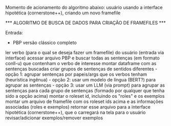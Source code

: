Momento de acionamento do algoritmo abaixo: usuário usando a interface hipotética (cornerstone++), criando um novo framefile


*** ALGORITMO DE BUSCA DE DADOS PARA CRIAÇÃO DE FRAMEFILES ***

Entrada:
- PBP versão clássico completo

ler verbo (para o qual se deseja fazer um framefile) do usuário (entrada via interface)
acessar arquivo PBP e buscar todas as sentenças (em formato conll-u) que contenham o verbo de interesse
montar dataframe com as sentenças buscadas
criar grupos de sentenças de sentidos diferentes 
    - opção 1: agrupar sentenças por papeis/args que os verbos tenham (heurística ingênua)
    - opção 2: usar um modelo de língua (BERT?) para agrupar as sentenças
    - opção 3: usar um LLM (via prompt) para agrupar as sentenças
para cada grupo de sentenças (formado por qualquer que tenha sido a opção acima)
    montar o roleset id, incluindo os "roles" e os exemplos
montar um arquivo de framefile com os roleset ids acima e as informações associadas (roles e exemplos)
retornar esse arquivo para a interface hipotética (cornerstone++), que o carregará na tela para o usuário revisar/adicionar exemplos/remover exemplos


